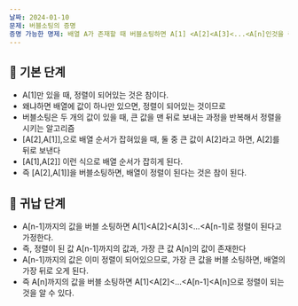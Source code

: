 ```yaml
---
날짜: 2024-01-10
문제: 버블소팅의 증명
증명 가능한 명제: 배열 A가 존재할 때 버블소팅하면 A[1] <A[2]<A[3]<...<A[n]인것을 증명하자
---
```

## 🤔 기본 단계
- A[1]만 있을 때, 정렬이 되어있는 것은 참이다.
- 왜냐하면 배열에 값이 하나만 있으면, 정렬이 되어있는 것이므로
- 버블소팅은 두 개의 값이 있을 때, 큰 값을 맨 뒤로 보내는 과정을 반복해서 정렬을 시키는 알고리즘
- [A[2],A[1]],으로 배열 순서가 잡혀있을 때, 둘 중 큰 값이 A[2]라고 하면, A[2]를 뒤로 보낸다
- [A[1],A[2]] 이런 식으로 배열 순서가 잡히게 된다.
- 즉 [A[2],A[1]]을 버블소팅하면, 배열이 정렬이 된다는 것은 참이 된다.

## 🫢 귀납 단계
- A[n-1]까지의 값을 버블 소팅하면 A[1]<A[2]<A[3]<...<A[n-1]로 정렬이 된다고 가정한다.
- 즉, 정렬이 된 값 A[n-1]까지의 값과, 가장 큰 값 A[n]의 값이 존재한다
- A[n-1]까지의 값은 이미 정렬이 되어있으므로, 가장 큰 값을 버블 소팅하면, 배열의 가장 뒤로 오게 된다.
- 즉 A[n]까지의 값을 버블 소팅하면 A[1]<A[2]<...<A[n-1]<A[n]으로 정렬이 되는 것을 알 수 있다.